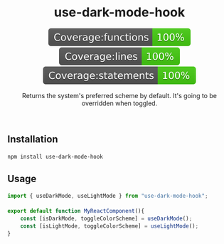 <center>
    <h1 align="center"> use-dark-mode-hook </h1>
    <img style="display: inline-block" src="coverage/badge-functions.svg">
    <img style="display: inline-block" src="coverage/badge-lines.svg">
    <img style="display: inline-block" src="coverage/badge-statements.svg">
    <p>Returns the system's preferred scheme by default. It's going to be overridden when toggled.</p>
    <br/>
</center>

## Installation
```bash
npm install use-dark-mode-hook
```

## Usage
```jsx
import { useDarkMode, useLightMode } from "use-dark-mode-hook";

export default function MyReactComponent(){
    const [isDarkMode, toggleColorScheme] = useDarkMode();  
    const [isLightMode, toggleColorScheme] = useLightMode();
}
```
